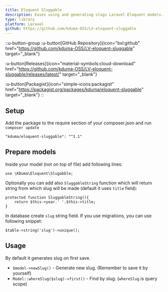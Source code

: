 ```yaml
---
title: Eloquent Sluggable
description: Eases using and generating slugs Laravel Eloquent models.
type: library
platform: Laravel
github: https://github.com/kduma-OSS/LV-eloquent-sluggable
---
```


::u-button-group
:u-button[GitHub Repository]{icon="bxl:github" href="https://github.com/kduma-OSS/LV-eloquent-sluggable" target="_blank"}

:u-button[Releases]{icon="material-symbols:cloud-download" href="https://github.com/kduma-OSS/LV-eloquent-sluggable/releases/latest/" target="_blank"}

:u-button[Packagist]{icon="simple-icons:packagist" href="https://packagist.org/packages/kduma/eloquent-sluggable" target="_blank"}
::

## Setup
Add the package to the require section of your composer.json and run `composer update`

    "kduma/eloquent-sluggable": "^1.1"

## Prepare models
Inside your model (not on top of file) add following lines:

    use \KDuma\Eloquent\Slugabble;

Optionally you can add also `SluggableString` function which will return string from which slug will be made (default it uses `title` field):

    protected function SluggableString(){
        return $this->year.' '.$this->title;
    }  

In database create `slug` string field. If you use migrations, you can use following snippet:

    $table->string('slug')->unique();

## Usage
By default it generates slug on first save.

- `$model->newSlug()` - Generate new slug. (Remember to save it by yourself)
- `Model::whereSlug($slug)->first()` - Find by slug. (`whereSlug` is query scope)